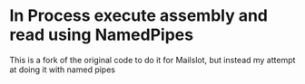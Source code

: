 # In Process execute assembly and read using NamedPipes

This is a fork of the original code to do it for Mailslot, but instead my attempt at doing it with named pipes

